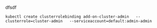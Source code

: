 dfsdf

`kubectl create clusterrolebinding add-on-cluster-admin   --clusterrole=cluster-admin   --serviceaccount=default:admin-admin`
